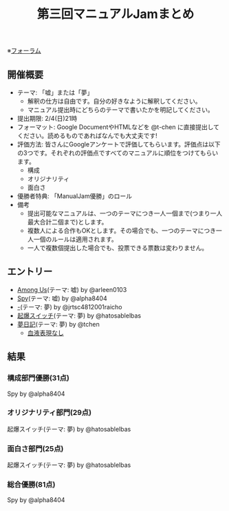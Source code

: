 ﻿---
layout: default
title: 第三回マニュアルJamまとめ
description: KTaNE Japanで開催された第三回マニュアルJamのまとめです
lang: ja_JP
---

※[フォーラム](https://canary.discord.com/channels/874852992501813310/1197824533193838683)

## 開催概要
* テーマ: 「嘘」または「夢」
  * 解釈の仕方は自由です。自分の好きなように解釈してください。
  * マニュアル提出時にどちらのテーマで書いたかを明記してください。
* 提出期限: 2/4(日)21時
* フォーマット: Google DocumentやHTMLなどを @t-chen に直接提出してください。読めるものであればなんでも大丈夫です!
* 評価方法: 皆さんにGoogleアンケートで評価してもらいます。評価点は以下の3つです。それぞれの評価点ですべてのマニュアルに順位をつけてもらいます。
  * 構成
  * オリジナリティ
  * 面白さ
* 優勝者特典: 「ManualJam優勝」のロール
* 備考
  * 提出可能なマニュアルは、一つのテーマにつき一人一個まで(つまり一人最大合計二個まで)とします。
  * 複数人による合作もOKとします。その場合でも、一つのテーマにつき一人一個のルールは適用されます。
  * 一人で複数個提出した場合でも、投票できる票数は変わりません。

## エントリー

* [Among Us](https://tepel-chen.github.io/ModuleJamJP3/Among%20Us.pdf)(テーマ: 嘘) by @arleen0103
* [Spy](https://tepel-chen.github.io/ModuleJamJP3/Spy.html)(テーマ: 嘘) by @alpha8404
* [-](https://tepel-chen.github.io/ModuleJamJP3/-.html)(テーマ: 夢) by @jrtsc4812001raicho 
* [起爆スイッチ](https://tepel-chen.github.io/ModuleJamJP3/Tapiring%20Switches.html)(テーマ: 夢) by @hatosablelbas 
* [夢日記](https://tepel-chen.github.io/ModuleJamJP3/Dream%20Diary.html)(テーマ: 夢) by @tchen 
  * [血液表現なし](https://tepel-chen.github.io/ModuleJamJP3/Dream%20Diary%20no%20gore.html)

## 結果

### 構成部門優勝(31点)
Spy by @alpha8404 

### オリジナリティ部門(29点)
起爆スイッチ(テーマ: 夢) by @hatosablelbas 

### 面白さ部門(25点)
起爆スイッチ(テーマ: 夢) by @hatosablelbas 

### 総合優勝(81点)
Spy by @alpha8404